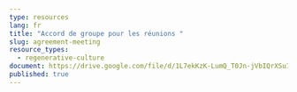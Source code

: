 ```yaml
---
type: resources
lang: fr
title: "Accord de groupe pour les réunions "
slug: agreement-meeting
resource_types:
  - regenerative-culture
document: https://drive.google.com/file/d/1L7ekKzK-LumQ_T0Jn-jVbIQrXSuIb5Qx/view?usp=sharing
published: true
---
```

